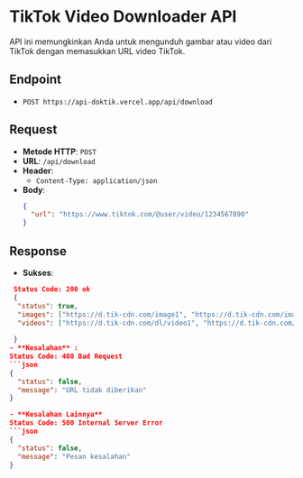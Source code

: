 # TikTok Video Downloader API

API ini memungkinkan Anda untuk mengunduh gambar atau video dari TikTok dengan memasukkan URL video TikTok.

## Endpoint

- `POST https://api-doktik.vercel.app/api/download`

## Request

- **Metode HTTP**: `POST`
- **URL**: `/api/download`
- **Header**:
  - `Content-Type: application/json`
- **Body**:
  ```json
  {
    "url": "https://www.tiktok.com/@user/video/1234567890"
  }

## Response
- **Sukses**:
```json
 Status Code: 200 ok
 {
  "status": true,
  "images": ["https://d.tik-cdn.com/image1", "https://d.tik-cdn.com/image2"],
  "videos": ["https://d.tik-cdn.com/dl/video1", "https://d.tik-cdn.com/dl/video2"]
 
 }
- **Kesalahan** :
Status Code: 400 Bad Request
```json
{
  "status": false,
  "message": "URL tidak diberikan"
}

- **Kesalahan Lainnya**
Status Code: 500 Internal Server Error
```json
{
  "status": false,
  "message": "Pesan kesalahan"
}



